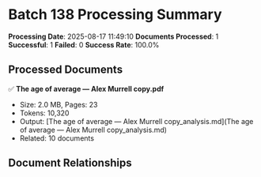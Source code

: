 # Batch 138 Processing Summary

**Processing Date**: 2025-08-17 11:49:10
**Documents Processed**: 1
**Successful**: 1
**Failed**: 0
**Success Rate**: 100.0%

## Processed Documents

✅ **The age of average — Alex Murrell copy.pdf**
   - Size: 2.0 MB, Pages: 23
   - Tokens: 10,320
   - Output: [The age of average — Alex Murrell copy_analysis.md](The age of average — Alex Murrell copy_analysis.md)
   - Related: 10 documents

## Document Relationships
